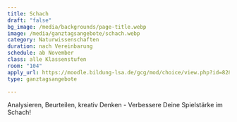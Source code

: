 ```yaml
---
title: Schach
draft: "false"
bg_image: /media/backgrounds/page-title.webp
image: /media/ganztagsangebote/schach.webp
category: Naturwissenschaften
duration: nach Vereinbarung
schedule: ab November
class: alle Klassenstufen
room: "104"
apply_url: https://moodle.bildung-lsa.de/gcg/mod/choice/view.php?id=828
type: ganztagsangebote

---
```

Analysieren, Beurteilen, kreativ Denken - Verbessere Deine Spielstärke im Schach!
